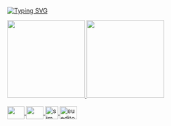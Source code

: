 <a href="https://git.io/typing-svg"><img src="https://readme-typing-svg.demolab.com?font=Fira+Code&pause=1000&color=F7F7F7&center=true&vCenter=true&random=false&width=435&lines=Hello+Friend..;Nice+to+meet+you+!" alt="Typing SVG" /></a>
<div>
  <a href="https://github.com/sidegouth/">
    <img height="180em"  src="https://github-readme-stats.vercel.app/api?username=sidegouth&show_icons=true&theme=shadow_red&include_all_commits=true&count_private=true">
    <img height="180em"  src="https://github-readme-stats.vercel.app/api/top-langs/?username=sidegouth&layout=compact&langs_count=100&theme=dark">
</div>

<div style="display: inline_block"><br>
    <img align="center" height="30" width="40" src="https://cdn.jsdelivr.net/gh/devicons/devicon/icons/bash/bash-original.svg"/>
    <img align="center" height="30" width="40" src="https://cdn.jsdelivr.net/gh/devicons/devicon/icons/c/c-original.svg" />
  <img align="center" alt="sim eu uso debian" height="30" widht="40" src="https://cdn.jsdelivr.net/gh/devicons/devicon/icons/debian/debian-original.svg" />
  <img align="center" alt="eu edito pelo vim btw" height="30" width="40" src="https://cdn.jsdelivr.net/gh/devicons/devicon/icons/vim/vim-original.svg" />
</div>
